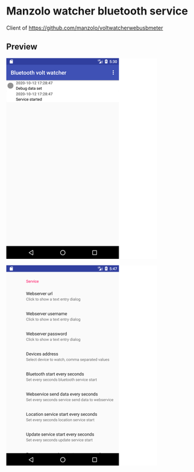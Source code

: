 # Manzolo watcher bluetooth service 

Client of https://github.com/manzolo/voltwatcherwebusbmeter

## Preview
![img](docs/images/homepage.png)

![img](docs/images/settings.png)
